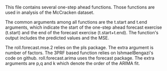 This file contains several one-step ahead functions. Those functions are used in analysis of the McCracken dataset.

The common arguments among all functions are the t.start and t.end arguments, which indicate the start
of the one-step ahead forecast exercise (t.start) and the end of the forecast exercise (t.start+t.end).
The function's output includes the predicted values and the MSE.

The roll.forecast.mse.2 relies on the pls package. The extra argument is number of factors.
The 3PRF based function relies on IshmaelBengazi's code on github. 
roll.forecast.arima uses the forecast package. The extra arguments are p,q and k which denote the order of the ARIMA fit.